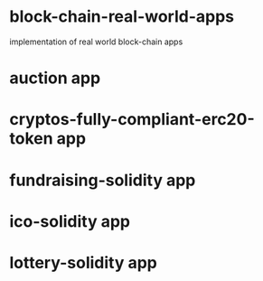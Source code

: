 # block-chain-real-world-apps

implementation of real world block-chain apps

# auction app

# cryptos-fully-compliant-erc20-token app

# fundraising-solidity app

# ico-solidity app

# lottery-solidity app
